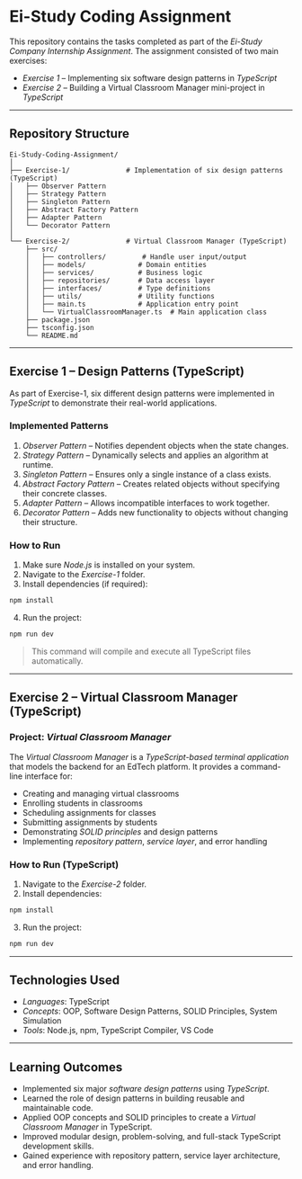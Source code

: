 # Ei-Study Coding Assignment

This repository contains the tasks completed as part of the *Ei-Study Company Internship Assignment*. The assignment consisted of two main exercises:

* *Exercise 1* – Implementing six software design patterns in *TypeScript*
* *Exercise 2* – Building a Virtual Classroom Manager mini-project in *TypeScript*

---

## Repository Structure

```
Ei-Study-Coding-Assignment/
│
├── Exercise-1/              # Implementation of six design patterns (TypeScript)
│   ├── Observer Pattern
│   ├── Strategy Pattern
│   ├── Singleton Pattern
│   ├── Abstract Factory Pattern
│   ├── Adapter Pattern
│   └── Decorator Pattern
│
└── Exercise-2/              # Virtual Classroom Manager (TypeScript)
    ├── src/
    │   ├── controllers/         # Handle user input/output
    │   ├── models/             # Domain entities
    │   ├── services/           # Business logic
    │   ├── repositories/       # Data access layer
    │   ├── interfaces/         # Type definitions
    │   ├── utils/              # Utility functions
    │   ├── main.ts             # Application entry point
    │   └── VirtualClassroomManager.ts  # Main application class
    ├── package.json
    ├── tsconfig.json
    └── README.md
```

---

##  Exercise 1 – Design Patterns (TypeScript)

As part of Exercise-1, six different design patterns were implemented in *TypeScript* to demonstrate their real-world applications.

### Implemented Patterns

1. *Observer Pattern* – Notifies dependent objects when the state changes.
2. *Strategy Pattern* – Dynamically selects and applies an algorithm at runtime.
3. *Singleton Pattern* – Ensures only a single instance of a class exists.
4. *Abstract Factory Pattern* – Creates related objects without specifying their concrete classes.
5. *Adapter Pattern* – Allows incompatible interfaces to work together.
6. *Decorator Pattern* – Adds new functionality to objects without changing their structure.

###  How to Run

1. Make sure *Node.js* is installed on your system.
2. Navigate to the *Exercise-1* folder.
3. Install dependencies (if required):

```bash
npm install
```

4. Run the project:

```bash
npm run dev
```

>  This command will compile and execute all TypeScript files automatically.

---

##  Exercise 2 – Virtual Classroom Manager (TypeScript)

### Project: *Virtual Classroom Manager*

The *Virtual Classroom Manager* is a *TypeScript-based terminal application* that models the backend for an EdTech platform. It provides a command-line interface for:

* Creating and managing virtual classrooms
* Enrolling students in classrooms
* Scheduling assignments for classes
* Submitting assignments by students
* Demonstrating *SOLID principles* and design patterns
* Implementing *repository pattern*, *service layer*, and error handling

###  How to Run (TypeScript)

1. Navigate to the *Exercise-2* folder.
2. Install dependencies:

```bash
npm install
```

3. Run the project:

```bash
npm run dev
```

---

##  Technologies Used

* *Languages*: TypeScript
* *Concepts*: OOP, Software Design Patterns, SOLID Principles, System Simulation
* *Tools*: Node.js, npm, TypeScript Compiler, VS Code

---

##  Learning Outcomes

* Implemented six major *software design patterns* using *TypeScript*.
* Learned the role of design patterns in building reusable and maintainable code.
* Applied OOP concepts and SOLID principles to create a *Virtual Classroom Manager* in TypeScript.
* Improved modular design, problem-solving, and full-stack TypeScript development skills.
* Gained experience with repository pattern, service layer architecture, and error handling.
